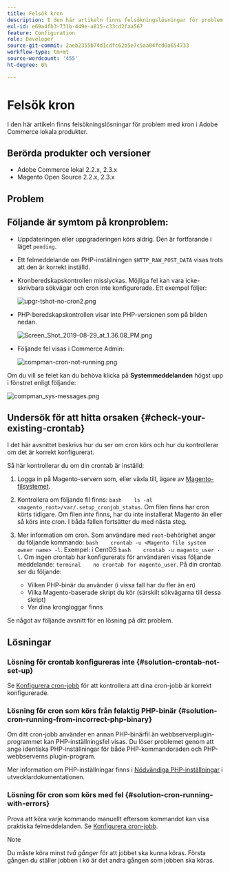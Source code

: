 ```yaml
---
title: Felsök kron
description: I den här artikeln finns felsökningslösningar för problem med kron i Adobe Commerce lokala produkter.
exl-id: e69a4fb3-731b-449e-a815-c33cd2faa567
feature: Configuration
role: Developer
source-git-commit: 2aeb2355b74d1cdfc62b5e7c5aa04fcd0a654733
workflow-type: tm+mt
source-wordcount: '455'
ht-degree: 0%

---
```


# Felsök kron

I den här artikeln finns felsökningslösningar för problem med kron i Adobe Commerce lokala produkter.

## Berörda produkter och versioner

* Adobe Commerce lokal 2.2.x, 2.3.x
* Magento Open Source 2.2.x, 2.3.x

## Problem

## Följande är symtom på kronproblem:

* Uppdateringen eller uppgraderingen körs aldrig. Den är fortfarande i läget `pending`.
* Ett felmeddelande om PHP-inställningen `$HTTP_RAW_POST_DATA` visas trots att den är korrekt inställd.
* Kronberedskapskontrollen misslyckas. Möjliga fel kan vara icke-skrivbara sökvägar och cron inte konfigurerade. Ett exempel följer:

  ![upgr-tshot-no-cron2.png](assets/upgr-tshoot-no-cron2.png)

* PHP-beredskapskontrollen visar inte PHP-versionen som på bilden nedan.

  ![Screen_Shot_2019-08-29_at_1.36.08_PM.png](assets/Screen_Shot_2019-08-29_at_1.36.08_PM.png)

* Följande fel visas i Commerce Admin:

  ![compman-cron-not-running.png](assets/compman-cron-not-running.png)

Om du vill se felet kan du behöva klicka på **Systemmeddelanden** högst upp i fönstret enligt följande:

![compman_sys-messages.png](assets/compman_sys-messages.png)

## Undersök för att hitta orsaken {#check-your-existing-crontab}

I det här avsnittet beskrivs hur du ser om cron körs och hur du kontrollerar om det är korrekt konfigurerat.

Så här kontrollerar du om din crontab är inställd:

1. Logga in på Magento-servern som, eller växla till, ägare av [Magento-filsystemet](https://experienceleague.adobe.com/sv/docs/commerce-operations/installation-guide/prerequisites/file-system/overview).
1. Kontrollera om följande fil finns:    `bash    ls -al <magento_root>/var/.setup_cronjob_status`. Om filen finns har cron körts tidigare. Om filen *inte* finns, har du inte installerat Magento än eller så körs inte cron. I båda fallen fortsätter du med nästa steg.
1. Mer information om cron. Som användare med `root`-behörighet anger du följande kommando:    `bash    crontab -u <Magento file system owner name> -l`. Exempel: i CentOS `bash    crontab -u magento_user -l`.  Om ingen crontab har konfigurerats för användaren visas följande meddelande:    `terminal    no crontab for magento_user`. På din crontab ser du följande:

   * Vilken PHP-binär du använder (i vissa fall har du fler än en)
   * Vilka Magento-baserade skript du kör (särskilt sökvägarna till dessa skript)
   * Var dina krongloggar finns

Se något av följande avsnitt för en lösning på ditt problem.

## Lösningar

### Lösning för crontab konfigureras inte {#solution-crontab-not-set-up}

Se [Konfigurera cron-jobb](https://experienceleague.adobe.com/sv/docs/commerce-operations/installation-guide/next-steps/configuration) för att kontrollera att dina cron-jobb är korrekt konfigurerade.

### Lösning för cron som körs från felaktig PHP-binär {#solution-cron-running-from-incorrect-php-binary}

Om ditt cron-jobb använder en annan PHP-binärfil än webbserverplugin-programmet kan PHP-inställningsfel visas. Du löser problemet genom att ange identiska PHP-inställningar för både PHP-kommandoraden och PHP-webbserverns plugin-program.

Mer information om PHP-inställningar finns i [Nödvändiga PHP-inställningar](https://experienceleague.adobe.com/sv/docs/commerce-operations/installation-guide/prerequisites/php-settings) i utvecklardokumentationen.

### Lösning för cron som körs med fel {#solution-cron-running-with-errors}

Prova att köra varje kommando manuellt eftersom kommandot kan visa praktiska felmeddelanden. Se [Konfigurera cron-jobb](https://experienceleague.adobe.com/sv/docs/commerce-operations/installation-guide/next-steps/configuration).

>[!NOTE]
>
>Du måste köra minst *två gånger* för att jobbet ska kunna köras. Första gången du ställer jobben i kö är det andra gången som jobben ska köras.
